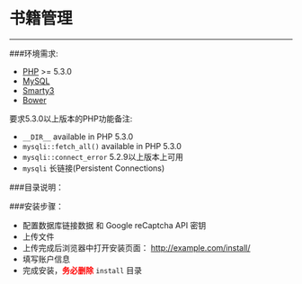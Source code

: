 # 书籍管理

***

###环境需求:

* [PHP](http://www.php.net/) >= 5.3.0
* [MySQL](http://dev.mysql.com/downloads/)
* [Smarty3](http://www.smarty.net/)
* [Bower](http://twitter.github.io/bower/)

要求5.3.0以上版本的PHP功能备注:

* `__DIR__` available in PHP 5.3.0
* `mysqli::fetch_all()` available in PHP 5.3.0
* `mysqli::connect_error` 5.2.9以上版本上可用
* `mysqli` 长链接(Persistent Connections)

###目录说明：

###安装步骤：

* 配置数据库链接数据 和 Google reCaptcha API 密钥
* 上传文件
* 上传完成后浏览器中打开安装页面： http://example.com/install/
* 填写账户信息
* 完成安装，<span style="color:red; font-weight:bold">务必删除</span> `install` 目录